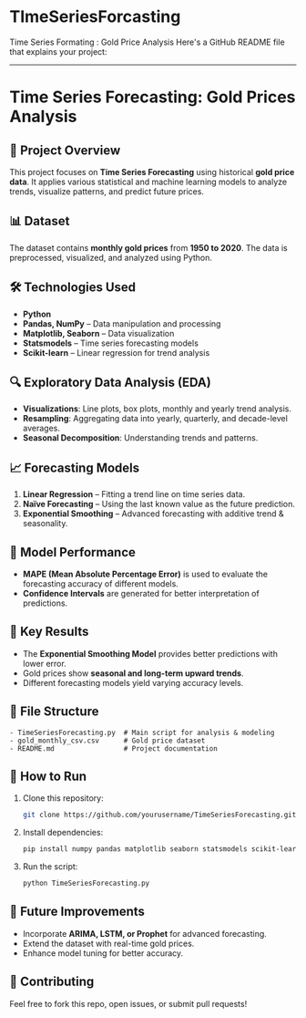 # TImeSeriesForcasting
Time Series Formating : Gold Price Analysis
Here's a GitHub README file that explains your project:

---

# Time Series Forecasting: Gold Prices Analysis

## 📌 Project Overview
This project focuses on **Time Series Forecasting** using historical **gold price data**. It applies various statistical and machine learning models to analyze trends, visualize patterns, and predict future prices. 

## 📊 Dataset
The dataset contains **monthly gold prices** from **1950 to 2020**. The data is preprocessed, visualized, and analyzed using Python.

## 🛠️ Technologies Used
- **Python**
- **Pandas, NumPy** – Data manipulation and processing
- **Matplotlib, Seaborn** – Data visualization
- **Statsmodels** – Time series forecasting models
- **Scikit-learn** – Linear regression for trend analysis

## 🔍 Exploratory Data Analysis (EDA)
- **Visualizations**: Line plots, box plots, monthly and yearly trend analysis.
- **Resampling**: Aggregating data into yearly, quarterly, and decade-level averages.
- **Seasonal Decomposition**: Understanding trends and patterns.

## 📈 Forecasting Models
1. **Linear Regression** – Fitting a trend line on time series data.
2. **Naïve Forecasting** – Using the last known value as the future prediction.
3. **Exponential Smoothing** – Advanced forecasting with additive trend & seasonality.

## 🎯 Model Performance
- **MAPE (Mean Absolute Percentage Error)** is used to evaluate the forecasting accuracy of different models.
- **Confidence Intervals** are generated for better interpretation of predictions.

## 📌 Key Results
- The **Exponential Smoothing Model** provides better predictions with lower error.
- Gold prices show **seasonal and long-term upward trends**.
- Different forecasting models yield varying accuracy levels.

## 📂 File Structure
```
- TimeSeriesForecasting.py  # Main script for analysis & modeling
- gold_monthly_csv.csv      # Gold price dataset
- README.md                 # Project documentation
```

## 🚀 How to Run
1. Clone this repository:
   ```sh
   git clone https://github.com/yourusername/TimeSeriesForecasting.git
   ```
2. Install dependencies:
   ```sh
   pip install numpy pandas matplotlib seaborn statsmodels scikit-learn
   ```
3. Run the script:
   ```sh
   python TimeSeriesForecasting.py
   ```

## 📌 Future Improvements
- Incorporate **ARIMA, LSTM, or Prophet** for advanced forecasting.
- Extend the dataset with real-time gold prices.
- Enhance model tuning for better accuracy.

## 🤝 Contributing
Feel free to fork this repo, open issues, or submit pull requests!
